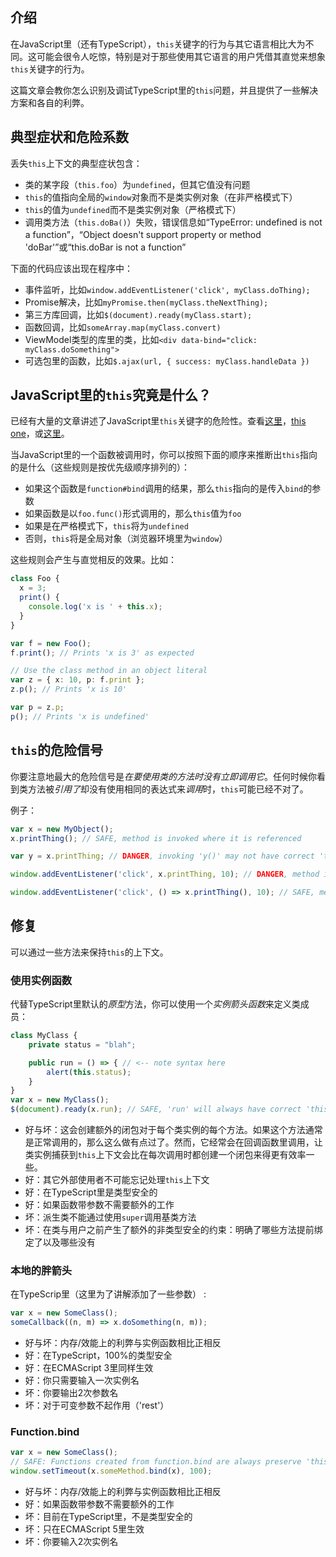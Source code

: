 ## 介绍

在JavaScript里（还有TypeScript），`this`关键字的行为与其它语言相比大为不同。这可能会很令人吃惊，特别是对于那些使用其它语言的用户凭借其直觉来想象`this`关键字的行为。

这篇文章会教你怎么识别及调试TypeScript里的`this`问题，并且提供了一些解决方案和各自的利弊。

## 典型症状和危险系数

丢失`this`上下文的典型症状包含：

* 类的某字段（`this.foo`）为`undefined`，但其它值没有问题
* `this`的值指向全局的`window`对象而不是类实例对象（在非严格模式下）
* `this`的值为`undefined`而不是类实例对象（严格模式下）
* 调用类方法（`this.doBa()`）失败，错误信息如“TypeError: undefined is not a function”，“Object doesn't support property or method 'doBar'”或“this.doBar is not a function”

下面的代码应该出现在程序中：

* 事件监听，比如`window.addEventListener('click', myClass.doThing);`
* Promise解决，比如`myPromise.then(myClass.theNextThing);`
* 第三方库回调，比如`$(document).ready(myClass.start);`
* 函数回调，比如`someArray.map(myClass.convert)`
* ViewModel类型的库里的类，比如`<div data-bind="click: myClass.doSomething">`
* 可选包里的函数，比如`$.ajax(url, { success: myClass.handleData })`

## JavaScript里的`this`究竟是什么？

已经有大量的文章讲述了JavaScript里`this`关键字的危险性。查看[这里](http://www.quirksmode.org/js/this.html)，[this one](http://javascriptissexy.com/understand-javascripts-this-with-clarity-and-master-it/)，或[这里](http://bjorn.tipling.com/all-this)。

当JavaScript里的一个函数被调用时，你可以按照下面的顺序来推断出`this`指向的是什么（这些规则是按优先级顺序排列的）：

* 如果这个函数是`function#bind`调用的结果，那么`this`指向的是传入`bind`的参数
* 如果函数是以`foo.func()`形式调用的，那么`this`值为`foo`
* 如果是在严格模式下，`this`将为`undefined`
* 否则，`this`将是全局对象（浏览器环境里为`window`）

这些规则会产生与直觉相反的效果。比如：

```ts
class Foo {
  x = 3;
  print() {
    console.log('x is ' + this.x);
  }
}

var f = new Foo();
f.print(); // Prints 'x is 3' as expected

// Use the class method in an object literal
var z = { x: 10, p: f.print };
z.p(); // Prints 'x is 10'

var p = z.p;
p(); // Prints 'x is undefined'
```

## `this`的危险信号

你要注意地最大的危险信号是*在要使用类的方法时没有立即调用它*。任何时候你看到类方法被*引用了*却没有使用相同的表达式来*调用*时，`this`可能已经不对了。

例子：

```ts
var x = new MyObject();
x.printThing(); // SAFE, method is invoked where it is referenced

var y = x.printThing; // DANGER, invoking 'y()' may not have correct 'this'

window.addEventListener('click', x.printThing, 10); // DANGER, method is not invoked where it is referenced

window.addEventListener('click', () => x.printThing(), 10); // SAFE, method is invoked in the same expression
```

## 修复

可以通过一些方法来保持`this`的上下文。

### 使用实例函数

代替TypeScript里默认的*原型*方法，你可以使用一个*实例箭头函数*来定义类成员：

```ts
class MyClass {
    private status = "blah";

    public run = () => { // <-- note syntax here
        alert(this.status);
    }
}
var x = new MyClass();
$(document).ready(x.run); // SAFE, 'run' will always have correct 'this'
```

* 好与坏：这会创建额外的闭包对于每个类实例的每个方法。如果这个方法通常是正常调用的，那么这么做有点过了。然而，它经常会在回调函数里调用，让类实例捕获到`this`上下文会比在每次调用时都创建一个闭包来得更有效率一些。
* 好：其它外部使用者不可能忘记处理`this`上下文
* 好：在TypeScript里是类型安全的
* 好：如果函数带参数不需要额外的工作
* 坏：派生类不能通过使用`super`调用基类方法
* 坏：在类与用户之前产生了额外的非类型安全的约束：明确了哪些方法提前绑定了以及哪些没有

### 本地的胖箭头

在TypeScrip里（这里为了讲解添加了一些参数） :

```ts
var x = new SomeClass();
someCallback((n, m) => x.doSomething(n, m));
```

* 好与坏：内存/效能上的利弊与实例函数相比正相反
* 好：在TypeScript，100%的类型安全
* 好：在ECMAScript 3里同样生效
* 好：你只需要输入一次实例名
* 坏：你要输出2次参数名
* 坏：对于可变参数不起作用（'rest'）

### Function.bind

```ts
var x = new SomeClass();
// SAFE: Functions created from function.bind are always preserve 'this'
window.setTimeout(x.someMethod.bind(x), 100);
```

* 好与坏：内存/效能上的利弊与实例函数相比正相反
* 好：如果函数带参数不需要额外的工作
* 坏：目前在TypeScript里，不是类型安全的
* 坏：只在ECMAScript 5里生效
* 坏：你要输入2次实例名
